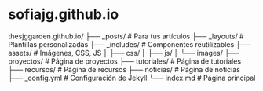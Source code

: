 # sofiajg.github.io
thesjggarden.github.io/
├── _posts/               # Para tus artículos
├── _layouts/             # Plantillas personalizadas
├── _includes/            # Componentes reutilizables
├── assets/               # Imágenes, CSS, JS
│   ├── css/
│   ├── js/
│   └── images/
├── proyectos/            # Página de proyectos
├── tutoriales/           # Página de tutoriales
├── recursos/             # Página de recursos
├── noticias/             # Página de noticias
├── _config.yml           # Configuración de Jekyll
└── index.md              # Página principal
